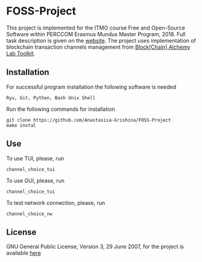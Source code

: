 # FOSS-Project

This project is implemented for the ITMO course Free and Open-Source Software within PERCCOM Erasmus Mundus Master Program, 2018. Full task description is given on the [website](http://sdn.ifmo.ru/education/perccom/unix_linux/evaluations/2018). The project uses implementation of blockchain transaction channels management from [Block[Chain] Alchemy Lab Toolkit](https://github.com/BAlchemyLab/bal/).

## Installation
For successful program installation the following software is needed

`Ryu, Git, Python, Bash Unix Shell`

Run the following commands for installation
```
git clone https://github.com/Anastasiia-Grishina/FOSS-Project
make instal
```

## Use
To use TUI, please, run
```
channel_choice_tui
```

To use GUI, please, run
```
channel_choice_tui
```

To test network connection, please, run
```
channel_choice_nw
```

## License
GNU General Public License, Version 3, 29 June 2007, for the project is available [here](https://github.com/Anastasiia-Grishina/FOSS-Project/blob/master/LICENSE)
